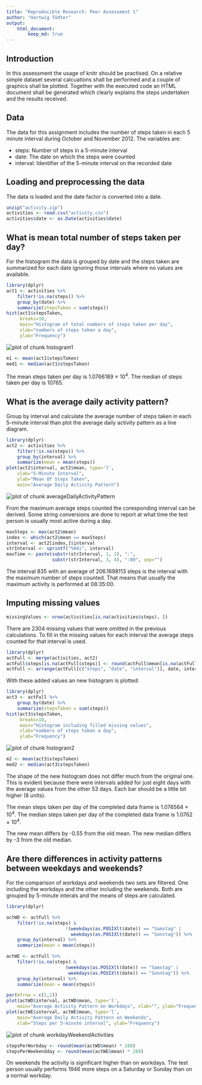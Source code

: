 ```yaml
---
title: "Reproducible Research: Peer Assessment 1"
author: "Hartwig Tödter"
output: 
    html_document:
        keep_md: true
---
```


## Introduction

In this assessment the usage of knitr should be practised. On a relative simple
dataset several calcuations shall be performed and a couple of graphics shall be
plotted. Together with the executed code an HTML document shall be generated 
which clearly explains the steps undertaken and the results received.

## Data

The data for this assignment includes the number of steps taken in each 5 minute
interval during October and November 2012. The variables are:

- steps: Number of steps in a 5-minute interval
- date: The date on which the steps were counted
- interval: Identifier of the 5-minute interval on the recorded date

## Loading and preprocessing the data

The data is loaded and the date factor is converted into a date.


```r
unzip("activity.zip")
activities <- read.csv("activity.csv")
activities$date <- as.Date(activities$date)
```

## What is mean total number of steps taken per day?

For the histogram the data is grouped by date and the steps taken are 
summarized for each date ignoring those intervals where no values are available.


```r
library(dplyr)
act1 <- activities %>% 
    filter(!is.na(steps)) %>%
    group_by(date) %>% 
    summarize(stepsTaken = sum(steps))
hist(act1$stepsTaken, 
     breaks=10,
     main="Histogram of total numbers of steps taken per day", 
     xlab="numbers of steps taken a day", 
     ylab="Frequency") 
```

![plot of chunk histogram1](figure/histogram1-1.png) 


```r
m1 <- mean(act1$stepsTaken)
med1 <- median(act1$stepsTaken)
```

The mean steps taken per day is 1.0766189 &times; 10<sup>4</sup>. 
The median of steps taken per day is 10765.

## What is the average daily activity pattern?

Group by interval and calculate the average number of steps taken in each 
5-minute interval than plot the average daily activity pattern as a line 
diagram.


```r
library(dplyr)
act2 <- activities %>%
    filter(!is.na(steps)) %>%
    group_by(interval) %>%
    summarize(mean = mean(steps))
plot(act2$interval, act2$mean, type='l', 
    xlab="5-Minute Interval",
    ylab="Mean Of Steps Taken",
    main="Average Daily Activity Pattern")
```

![plot of chunk averageDailyActivityPattern](figure/averageDailyActivityPattern-1.png) 

From the maximum average steps counted the coresponding interval can be derived.
Some string conversions are done to report at what time the test person is usually most active during a day.


```r
maxSteps <- max(act2$mean)
index <- which(act2$mean == maxSteps)
interval <- act2[index,]$interval
strInterval <- sprintf("%04i", interval)
maxTime <- paste(substr(strInterval, 1, 2), ":", 
                 substr(strInterval, 3, 4), ":00", sep="")
```

The interval 835 with an average of 206.1698113 steps is the interval
with the maximum number of steps counted. That means that usually the maximum activity 
is performed at 08:35:00.

## Imputing missing values


```r
missingValues <- nrow(activities[is.na(activities$steps), ])
```

There are 2304 missing values that were omitted in the previous
calculations. To fill in the missing values for each interval the average steps
counted for that interval is used.


```r
library(dplyr)
actFull <- merge(activities, act2)
actFull$steps[is.na(actFull$steps)] <- round(actFull$mean[is.na(actFull$steps)])
actFull <- arrange(actFull[c("steps", "date", "interval")], date, interval)
```

With these added values an new histogram is plotted:


```r
library(dplyr)
act3 <- actFull %>% 
    group_by(date) %>% 
    summarize(stepsTaken = sum(steps))
hist(act3$stepsTaken, 
     breaks=10,
     main="Histogram including filled missing values", 
     xlab="numbers of steps taken a day", 
     ylab="Frequency") 
```

![plot of chunk histogram2](figure/histogram2-1.png) 

```r
m2 <- mean(act3$stepsTaken)
med2 <- median(act3$stepsTaken)
```

The shape of the new histogram does not differ much from the original one. 
This is evident because there were intervals added for just eight days 
with the average values from the other 53 days. Each bar should be a little bit 
higher (8 units).

The mean steps taken per day of the completed data frame is 1.076564 &times; 10<sup>4</sup>. 
The median steps taken per day of the completed data frame is 1.0762 &times; 10<sup>4</sup>.

The new mean differs by -0.55 from the old mean. The new median differs by
-3 from the old median.

## Are there differences in activity patterns between weekdays and weekends?

For the comparison of workdays and weekends two sets are filtered. One including
the workdays and the other including the weekends. Both are grouped by 5-minute
interals and the means of steps are calculated.


```r
library(dplyr)

actWD <- actFull %>%
    filter(!is.na(steps) & 
                      !(weekdays(as.POSIXlt(date)) == "Samstag" | 
                        weekdays(as.POSIXlt(date)) == "Sonntag")) %>%
    group_by(interval) %>%
    summarize(mean = mean(steps))

actWE <- actFull %>%
    filter(!is.na(steps) & 
                      (weekdays(as.POSIXlt(date)) == "Samstag" | 
                       weekdays(as.POSIXlt(date)) == "Sonntag")) %>%
    group_by(interval) %>%
    summarize(mean = mean(steps))

par(mfrow = c(2,1))
plot(actWD$interval, actWD$mean, type='l', 
    main="Average Activity Pattern on Workdays", xlab="", ylab="Frequency")
plot(actWE$interval, actWE$mean, type='l', 
    main="Average Daily Activity Pattern on Weekends", 
    xlab="Steps per 5-minute interval", ylab="Frequency")
```

![plot of chunk workdayWeekendActivities](figure/workdayWeekendActivities-1.png) 

```r
stepsPerWorkday <- round(mean(actWD$mean) * 288)
stepsPerWeekendday <- round(mean(actWE$mean) * 288)
```
On weekends the activity is significant higher than on workdays. The test person
usually performs 1946 more steps on a Saturday
or Sunday than on a normal workday.
